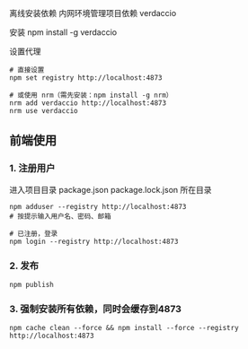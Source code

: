 离线安装依赖
内网环境管理项目依赖
verdaccio

安装
npm install -g verdaccio

设置代理
```shell
# 直接设置
npm set registry http://localhost:4873

# 或使用 nrm（需先安装：npm install -g nrm）
nrm add verdaccio http://localhost:4873
nrm use verdaccio
```

## 前端使用
### 1. 注册用户
进入项目目录 package.json package.lock.json 所在目录
```shell
npm adduser --registry http://localhost:4873
# 按提示输入用户名、密码、邮箱

# 已注册，登录
npm login --registry http://localhost:4873

```
### 2. 发布
```shell
npm publish
```

### 3. 强制安装所有依赖，同时会缓存到4873
```shell
npm cache clean --force && npm install --force --registry http://localhost:4873
```

